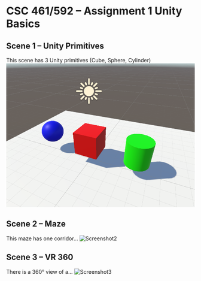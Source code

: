 # CSC 461/592 – Assignment 1 Unity Basics

## Scene 1 – Unity Primitives
This scene has 3 Unity primitives (Cube, Sphere, Cylinder)
![Screenshot1](https://github.com/AmazingAgent/CSC461-VRAssignmentProject/blob/main/Images/UnityBasics1.PNG?raw=true)


## Scene 2 – Maze
This maze has one corridor...
![Screenshot2](image-link)


## Scene 3 – VR 360
There is a 360° view of a...
![Screenshot3](image-link)